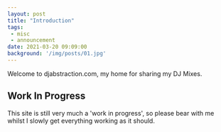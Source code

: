 ```yaml
---
layout: post
title: "Introduction"
tags:
 - misc
 - announcement
date: 2021-03-20 09:09:00
background: '/img/posts/01.jpg'
---
```


Welcome to djabstraction.com, my home for sharing my DJ Mixes.

## Work In Progress

This site is still very much a 'work in progress', so please bear with me whilst I slowly get everything working as it should.